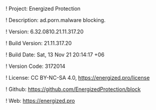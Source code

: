 ! Project: Energized Protection

! Description: ad.porn.malware blocking.

! Version: 6.32.0810.21.11.317.20

! Build Version: 21.11.317.20

! Build Date: Sat, 13 Nov 21 20:14:17 +06

! Version Code: 3172014

! License: CC BY-NC-SA 4.0, https://energized.pro/license

! Github: https://github.com/EnergizedProtection/block

! Web: https://energized.pro
